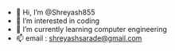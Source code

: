 - 👋 Hi, I’m @Shreyash855
- 👀 I’m interested in coding
- 🌱 I’m currently learning computer engineering
- 📫 email : shreyashsarade@gmail.com

<!---
Shreyash855/Shreyash855 is a ✨ special ✨ repository because its `README.md` (this file) appears on your GitHub profile.
You can click the Preview link to take a look at your changes.
--->
